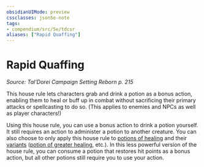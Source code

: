```yaml
---
obsidianUIMode: preview
cssclasses: json5e-note
tags:
- compendium/src/5e/tdcsr
aliases: ["Rapid Quaffing"]
---
```

# Rapid Quaffing
*Source: Tal'Dorei Campaign Setting Reborn p. 215* 

This house rule lets characters grab and drink a potion as a bonus action, enabling them to heal or buff up in combat without sacrificing their primary attacks or spellcasting to do so. (This applies to enemies and NPCs as well as player characters!)

Using this house rule, you can use a bonus action to drink a potion yourself. It still requires an action to administer a potion to another creature. You can also choose to only apply this house rule to [potions of healing](/Systems/5e/items/potion-of-healing.md) and their [variants](/Systems/5e/items/potion-of-healing-gv.md) ([potion of greater healing](/Systems/5e/items/potion-of-greater-healing.md), etc.). In this less powerful version of the house rule, you can consume a potion that restores hit points as a bonus action, but all other potions still require you to use your action.